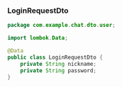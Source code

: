 ### LoginRequestDto 

```java
package com.example.chat.dto.user;

import lombok.Data;

@Data
public class LoginRequestDto {
    private String nickname;
    private String password;
}
```
